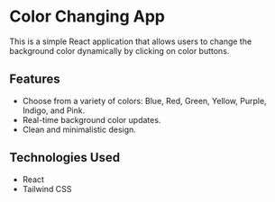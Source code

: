 # Color Changing App

This is a simple React application that allows users to change the background color dynamically by clicking on color buttons.

## Features

- Choose from a variety of colors: Blue, Red, Green, Yellow, Purple, Indigo, and Pink.
- Real-time background color updates.
- Clean and minimalistic design.

## Technologies Used

- React
- Tailwind CSS
